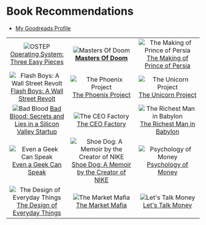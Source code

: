 # Book Recommendations

- [My Goodreads Profile](https://www.goodreads.com/user/show/48522095-aarush-ahuja)

| | | |
| :-: | :-: | :-: |
| ![OSTEP](http://pages.cs.wisc.edu/~remzi/OSTEP/book-cover-two.jpg) [Operating System: Three Easy Pieces](http://pages.cs.wisc.edu/~remzi/OSTEP/) | ![Masters Of Doom](https://i.gr-assets.com/images/S/compressed.photo.goodreads.com/books/1557932856l/222146._SY475_.jpg) [**Masters Of Doom**](https://www.goodreads.com/book/show/222146.Masters_of_Doom) | ![The Making of Prince of Persia](https://i.gr-assets.com/images/S/compressed.photo.goodreads.com/books/1585588886l/52824295._SX318_.jpg) [The Making of Prince of Persia](https://www.goodreads.com/book/show/52824295-the-making-of-prince-of-persia) |
| ![Flash Boys: A Wall Street Revolt](https://i.gr-assets.com/images/S/compressed.photo.goodreads.com/books/1426093936l/24724602.jpg) [Flash Boys: A Wall Street Revolt](https://www.goodreads.com/book/show/24724602-flash-boys) | ![The Phoenix Project](https://i.gr-assets.com/images/S/compressed.photo.goodreads.com/books/1361113128l/17255186.jpg) [The Phoenix Project](https://www.goodreads.com/book/show/17255186-the-phoenix-project) | ![The Unicorn Project](https://i.gr-assets.com/images/S/compressed.photo.goodreads.com/books/1566877586l/44333183.jpg) [The Unicorn Project](https://www.goodreads.com/book/show/44333183-the-unicorn-project) |
| ![Bad Blood](https://i.gr-assets.com/images/S/compressed.photo.goodreads.com/books/1556268702l/37976541.jpg) [Bad Blood: Secrets and Lies in a Silicon Valley Startup](https://www.goodreads.com/book/show/37976541-bad-blood) | ![The CEO Factory](https://i.gr-assets.com/images/S/compressed.photo.goodreads.com/books/1580884655l/49290079._SY475_.jpg) [The CEO Factory](https://www.goodreads.com/book/show/49290079-ceo-factory) | ![The Richest Man in Babylon](https://i.gr-assets.com/images/S/compressed.photo.goodreads.com/books/1348336780l/1052.jpg) [The Richest Man in Babylon](https://www.goodreads.com/book/show/1052.The_Richest_Man_in_Babylon) |
| ![Even a Geek Can Speak](https://i.gr-assets.com/images/S/compressed.photo.goodreads.com/books/1395435066l/7960467.jpg) [Even a Geek Can Speak](https://www.goodreads.com/book/show/7960467-even-a-geek-can-speak) | ![Shoe Dog: A Memoir by the Creator of NIKE](https://i.gr-assets.com/images/S/compressed.photo.goodreads.com/books/1457284880l/27220736.jpg) [Shoe Dog: A Memoir by the Creator of NIKE](https://www.goodreads.com/book/show/27220736-shoe-dog) | ![Psychology of Money](https://i.gr-assets.com/images/S/compressed.photo.goodreads.com/books/1581527774l/41881472._SY475_.jpg) [Psychology of Money](https://www.goodreads.com/book/show/41881472-the-psychology-of-money) |
| ![The Design of Everyday Things](https://i.gr-assets.com/images/S/compressed.photo.goodreads.com/books/1442460745l/840._SY475_.jpg) [The Design of Everyday Things](https://www.goodreads.com/book/show/840.The_Design_of_Everyday_Things) | ![The Market Mafia](https://i.gr-assets.com/images/S/compressed.photo.goodreads.com/books/1605892113l/55964554._SY475_.jpg) [The Market Mafia](https://www.goodreads.com/book/show/55964554-the-market-mafia) | ![Let's Talk Money](https://i.gr-assets.com/images/S/compressed.photo.goodreads.com/books/1528548080l/40499078._SY475_.jpg) [Let's Talk Money](https://www.goodreads.com/book/show/40499078-let-s-talk-money)  |
